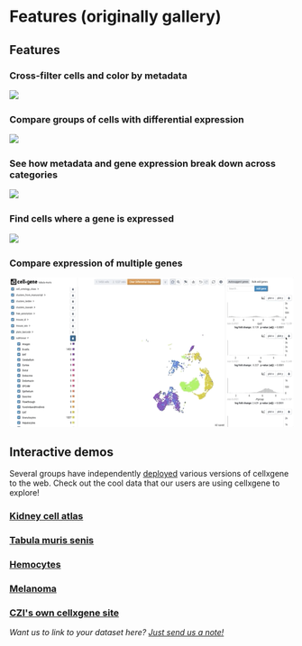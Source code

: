 # Features \(originally gallery\)

## Features

### Cross-filter cells and color by metadata

![](../../.gitbook/assets/crossfilter.gif)

### Compare groups of cells with differential expression

![](../../.gitbook/assets/diffexp.gif)

### See how metadata and gene expression break down across categories

![](../../.gitbook/assets/category-breakdown.gif)

### Find cells where a gene is expressed

![](../../.gitbook/assets/gene-expression.gif)

### Compare expression of multiple genes

![](../../.gitbook/assets/compare-genes.gif)

## Interactive demos

Several groups have independently [deployed](https://github.com/chanzuckerberg/cellxgene/blob/main/docs/posts/hosted) various versions of cellxgene to the web. Check out the cool data that our users are using cellxgene to explore!

### [Kidney cell atlas](https://www.kidneycellatlas.org/)

### [Tabula muris senis](https://tabula-muris-senis.ds.czbiohub.org/)

### [Hemocytes](https://hemocytes.cellgeni.sanger.ac.uk/)

### [Melanoma](https://melanoma.cellgeni.sanger.ac.uk/)

### [CZI's own cellxgene site](https://cellxgene.cziscience.com/)

_Want us to link to your dataset here?_ [_Just send us a note!_](https://github.com/chanzuckerberg/cellxgene/blob/main/docs/posts/contact)


